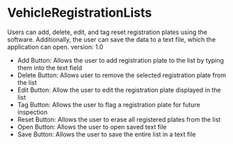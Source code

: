 # VehicleRegistrationLists
Users can add, delete, edit, and tag reset registration plates using the software. Additionally, the user can save the data to a text file, which the application can open.
version: 1.0
- Add Button: Allows the user to add registration plate to the list by typing them into the text field
- Delete Button: Allows user to remove the selected registration plate from the list
- Edit Button: Allow the user to edit the registration plate displayed in the list
- Tag Button: Allows the user to flag a registration plate for future inspection
- Reset Button: Allows the user to erase all registered plates from the list
- Open Button: Allows the user to open saved text file
- Save Button: Allows the user to save the entire list in a text file
